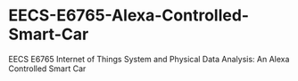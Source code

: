 # EECS-E6765-Alexa-Controlled-Smart-Car
EECS E6765 Internet of Things System and Physical Data Analysis: An Alexa Controlled Smart Car
